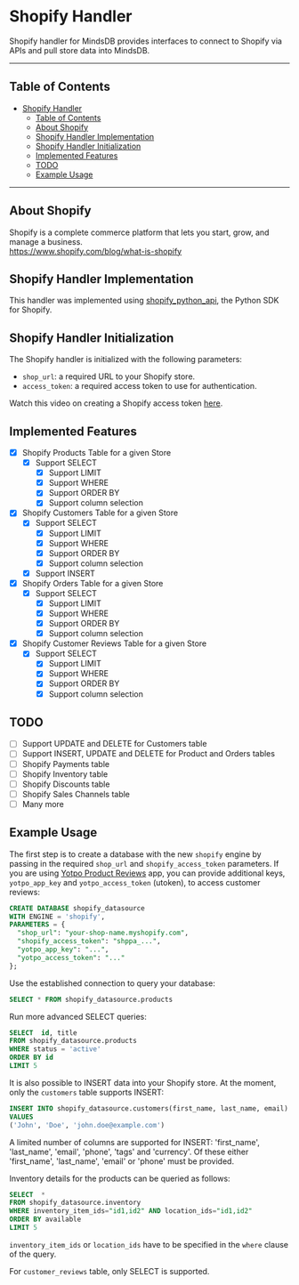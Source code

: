 # Shopify Handler

Shopify handler for MindsDB provides interfaces to connect to Shopify via APIs and pull store data into MindsDB.

---

## Table of Contents

- [Shopify Handler](#shopify-handler)
  - [Table of Contents](#table-of-contents)
  - [About Shopify](#about-shopify)
  - [Shopify Handler Implementation](#shopify-handler-implementation)
  - [Shopify Handler Initialization](#shopify-handler-initialization)
  - [Implemented Features](#implemented-features)
  - [TODO](#todo)
  - [Example Usage](#example-usage)

---

## About Shopify

Shopify is a complete commerce platform that lets you start, grow, and manage a business.
<br>
https://www.shopify.com/blog/what-is-shopify

## Shopify Handler Implementation

This handler was implemented using [shopify_python_api](https://github.com/Shopify/shopify_python_api), the Python SDK for Shopify.

## Shopify Handler Initialization

The Shopify handler is initialized with the following parameters:

- `shop_url`: a required URL to your Shopify store.
- `access_token`: a required access token to use for authentication.

Watch this video on creating a Shopify access token [here](https://www.youtube.com/watch?v=4f_aiC5oTNc&t=302s).

## Implemented Features

- [x] Shopify Products Table for a given Store
  - [x] Support SELECT
    - [x] Support LIMIT
    - [x] Support WHERE
    - [x] Support ORDER BY
    - [x] Support column selection
- [x] Shopify Customers Table for a given Store
  - [x] Support SELECT
    - [x] Support LIMIT
    - [x] Support WHERE
    - [x] Support ORDER BY
    - [x] Support column selection
  - [x] Support INSERT
- [x] Shopify Orders Table for a given Store
  - [x] Support SELECT
    - [x] Support LIMIT
    - [x] Support WHERE
    - [x] Support ORDER BY
    - [x] Support column selection
- [x] Shopify Customer Reviews Table for a given Store
  - [x] Support SELECT
    - [x] Support LIMIT
    - [x] Support WHERE
    - [x] Support ORDER BY
    - [x] Support column selection

## TODO

- [ ] Support UPDATE and DELETE for Customers table
- [ ] Support INSERT, UPDATE and DELETE for Product and Orders tables
- [ ] Shopify Payments table
- [ ] Shopify Inventory table
- [ ] Shopify Discounts table
- [ ] Shopify Sales Channels table
- [ ] Many more

## Example Usage

The first step is to create a database with the new `shopify` engine by passing in the required `shop_url` and `shopify_access_token` parameters. If you are using [Yotpo Product Reviews](https://apps.shopify.com/yotpo-social-reviews) app, you can provide additional keys, `yotpo_app_key` and `yotpo_access_token` (utoken), to access customer reviews:

~~~~sql
CREATE DATABASE shopify_datasource
WITH ENGINE = 'shopify',
PARAMETERS = {
  "shop_url": "your-shop-name.myshopify.com",
  "shopify_access_token": "shppa_...",
  "yotpo_app_key": "...",
  "yotpo_access_token": "..."
};
~~~~

Use the established connection to query your database:

~~~~sql
SELECT * FROM shopify_datasource.products
~~~~

Run more advanced SELECT queries:

~~~~sql
SELECT  id, title
FROM shopify_datasource.products
WHERE status = 'active'
ORDER BY id
LIMIT 5
~~~~

It is also possible to INSERT data into your Shopify store. At the moment, only the `customers` table supports INSERT:

~~~~sql
INSERT INTO shopify_datasource.customers(first_name, last_name, email)
VALUES 
('John', 'Doe', 'john.doe@example.com')
~~~~

A limited number of columns are supported for INSERT: 'first_name', 'last_name', 'email', 'phone', 'tags' and 'currency'. Of these either 'first_name', 'last_name', 'email' or 'phone' must be provided. 

Inventory details for the products can be queried as follows:

~~~~sql
SELECT  *
FROM shopify_datasource.inventory
WHERE inventory_item_ids="id1,id2" AND location_ids="id1,id2"
ORDER BY available
LIMIT 5
~~~~

`inventory_item_ids` or `location_ids` have to be specified in the `where` clause of the query. 

For `customer_reviews` table, only SELECT is supported.
